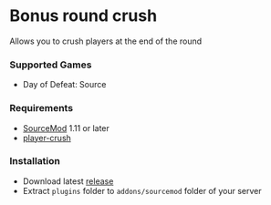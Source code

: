 # Bonus round crush

Allows you to crush players at the end of the round

### Supported Games

* Day of Defeat: Source

### Requirements

* [SourceMod](https://www.sourcemod.net) 1.11 or later
* [player-crush](https://github.com/dronelektron/player-crush)

### Installation

* Download latest [release](https://github.com/dronelektron/bonus-round-crush/releases)
* Extract `plugins` folder to `addons/sourcemod` folder of your server
